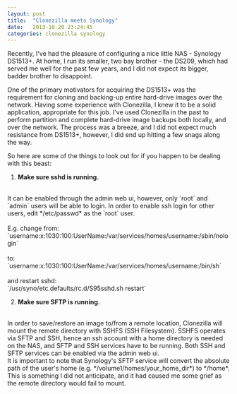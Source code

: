 ```yaml
--- 
layout: post 
title:  "Clonezilla meets Synology" 
date:   2013-10-20 23:24:45
categories: clonezilla synology 
---
```


Recently, I've had the pleasure of configuring a nice little NAS - Synology
DS1513+. At home, I run its smaller, two bay brother - the DS209, which had
served me well for the past few years, and I did not expect its bigger, badder
brother to disappoint. 

One of the primary motivators for acquiring the DS1513+ was the requirement for
cloning and backing-up entire hard-drive images over the network. Having some
experience with Clonezilla, I knew it to be a solid application, appropriate for
this job. I've used Clonezilla in the past to perform partition and complete
hard-drive image backups both locally, and over the network. The process was a
breeze, and I did not expect much resistance from DS1513+, however, I did end up
hitting a few snags along the way.

So here are some of the things to look out for if you happen to be dealing with
this beast:

1. **Make sure sshd is running.** 
<br/>
It can be enabled through the admin web ui,
however, only `root` and `admin` users will be able to login. In order to enable
ssh login for other users, edit */etc/passwd* as the `root` user.
<br/><br/>
 E.g. change from: 
<br/>
 `username:x:1030:100:UserName:/var/services/homes/username:/sbin/nologin` 
<br/><br/>
 to: 
<br/>
 `username:x:1030:100:UserName:/var/services/homes/username:/bin/sh`
<br/><br/>
 and restart sshd:
<br/>
 `/usr/syno/etc.defaults/rc.d/S95sshd.sh restart`


2. **Make sure SFTP is running.**
<br/>
In order to save/restore an image to/from a remote location, Clonezilla will
mount the remote directory with SSHFS (SSH Filesystem). SSHFS operates via SFTP
and SSH, hence an ssh account with a home directory is needed on the NAS, and SFTP 
and SSH services have to be running. Both SSH and SFTP services can be enabled via the 
admin web ui. 
<br/>
 It is important to note that Synology's SFTP service will convert the absolute path of
 the user's home (e.g. */volume1/homes/your_home_dir*) to */home*. This is
 something I did not anticipate, and it had caused me some grief as the remote
 directory would fail to mount.


